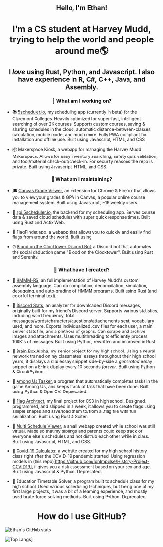 <h2 align="center">Hello, I'm Ethan!</h2>

<h1 align="center">I'm a CS student at Harvey Mudd, trying to help the world and people around me🌎</h1>

<h2 align="center">I <i>love</i> using <b>Rust, Python, and Javascript.</b> I also have experience in R, C#, C++, Java, and Assembly. </h2>

<h3 align="center">🏢 What am I working on?</h3>

- 📚 [5scheduler.io](https://www.5scheduler.io/), my scheduling app (currently in beta) for the Claremont Colleges. Heavily optimized for super-fast, intelligent searching of over 2K courses. Supports custom courses, saving & sharing schedules in the cloud, automatic distance-between-classes calculation, mobile mode, and much more. Fully PWA compliant for installation and offline use. Built using Javascript, HTML, and CSS. 

- 📦 Makerspace Kiosk, a webapp for managing the Harvey Mudd Makerspace. Allows for easy inventory searching, safety quiz validation, and tool/material check-out/check-in. For security reasons the repo is private. Built using Javascript, HTML, and CSS. 

<h3 align="center">🌉 What am I maintaining?</h3>

- 🎓 [Canvas Grade Viewer](https://chrome.google.com/webstore/detail/canvas-grade-viewer/ngmeehoammklkokkbgakeadianldjbaj), an extension for Chrome & Firefox that allows you to view your grades & GPA in Canvas, a popular online course management system. Built using Javascript, ~1K weekly users.
  
- 💾 [api.5scheduler.io](https://api.5scheduler.io/fullUpdate), the backend for my scheduling app. Serves course data & saved cloud schedules with super quick response times. Built using Rust and Actix Web.
  
- 🚩 [FlagFinder.app](https://www.flagfinder.app/), a webapp that allows you to quickly and easily find flags from around the world. Built using 

- ⏰ [Blood on the Clocktower Discord Bot](https://github.com/IonImpulse/blood-on-the-clocktower-discord-bot), a Discord bot that automates the social deduction game "Blood on the Clocktower". Built using Rust and Serenity.

<h3 align="center">📝 What have I created?</h3>

- 💽 [HMMM-RS](https://github.com/IonImpulse/hmmm_rs), an full implementation of Harvey Mudd's custom assembly language. Can do compilation, decompilation, simulation, debugging, and auto-grading of HMMM programs. Built using Rust (and colorful terminal text).

- 💬 [Discord Stats](https://github.com/IonImpulse/discord-statistics), an analyzer for downloaded Discord messages, originally built for my friend's Discord server. Supports various statistics, including word frequency, total messages/words/characters/questions/attachements sent, vocabulary used, and more. Exports individualized .csv files for each user, a main server stats file, and a plethora of graphs. Can scrape and archive images and attachments. Uses multithreading to efficiently process 100K's of messages. Built using Python, rewritten and improved in Rust.

- 🧠 [Brain Box Alpha](https://github.com/IonImpulse/Brain-Box-Alpha), my senior project for my high school. Using a neural network trained on my classmates' essays throughout their high school years, it displays a *real* essay snippet side-by-side a *generated* essay snippet on a E-Ink display every 10 seconds *forever*. Built using Python & CircuitPython.

- 🤖 [Among Us Tasker](https://github.com/IonImpulse/Among-Us-Tasker), a program that automatically completes tasks in the game Among Us, and keeps track of task that have been done. Built using Python & OpenCV. Deprecated.

- 🎌 [Flag Architect](https://github.com/IonImpulse/flag-architect), my final project for CS3 in high school. Designed, programmed, and shipped in a week, it allows you to create flags using simple shapes and save/load them to/from a .flag file with full serialization. Built using Rust & Sciter. 

- 📅 [Multi Schedule Viewer](https://github.com/IonImpulse/Multi-Schedule-Viewer), a small webapp created while school was still virtual. Made so that my siblings and parents could keep track of everyone else's schedules and not distrub each other while in class. Built using Javascript, HTML, and CSS.

- 🦠 [Covid-19 Calculator](https://ionimpulse.github.io/History-Project-COVID-19-Website/), a website created for my high school history class right after the COVID-19 pandemic started. Using regression models in (this repo)[https://github.com/IonImpulse/History-Project-COVID19], it gives you a risk assessment based on your sex and age. Built using Javascript & Python. Deprecated.

- 🧮 Education Timetable Solver, a program built to schedule class for my high school. Used various scheduling techniques, but being one of my first large projects, it was a bit of a learning experience, and mostly used brute-force solving methods. Built using Python. Deprecated.

<h1 align="center">How do I use GitHub?</h3>

![Ethan's GitHub stats](https://github-readme-stats.vercel.app/api?username=IonImpulse&show_icons=true&theme=github_dark)

![Top Langs](https://github-readme-stats.vercel.app/api/top-langs/?username=IonImpulse&layout=compact&theme=github_dark)]